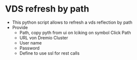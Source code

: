 # VDS refresh by path
- This python script allows to refresh a vds reflection by path
- Provide
  - Path, copy pyth from ui on lciking on symbol Click Path
  - URL von Dremio Cluster
  - User name
  - Password
  - Define to use ssl for rest calls
